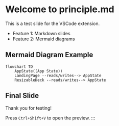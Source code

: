 
# Welcome to principle.md 

This is a test slide for the VSCode extension.

- Feature 1: Markdown slides
- Feature 2: Mermaid diagrams

## Mermaid Diagram Example
```mermaid
flowchart TD
    AppState((App State))
    LandingPage --reads/writes--> AppState
    ResizableDeck --reads/writes--> AppState
```


## Final Slide

Thank you for testing!

Press `Ctrl+Shift+V` to open the preview.
:::